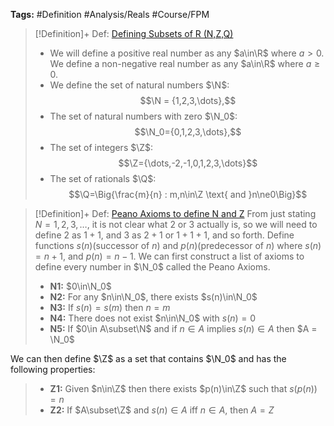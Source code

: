 ---
---

**Tags:** #Definition #Analysis/Reals  #Course/FPM 

 > 
 > \[!Definition\]+ Def: [Defining Subsets of R (N,Z,Q)](Defining%20Subsets%20of%20R%20%28N,Z,Q%29.md)
 > 
 > * We will define a positive real number as any $a\in\R$ where $a>0$. We define a non-negative real number as any $a\in\R$ where $a\ge0$.
 > * We define the set of natural numbers $\N$:
 >   $$\N = {1,2,3,\dots},$$
 > * The set of natural numbers with zero $\N_0$:
 >   $$\N_0={0,1,2,3,\dots},$$
 > * The set of integers $\Z$:
 >   $$\Z={\dots,-2,-1,0,1,2,3,\dots}$$
 > * The set of rationals $\Q$:
 >   $$\Q=\Big{\frac{m}{n} : m,n\in\Z \text{ and }n\ne0\Big}$$


 > 
 > \[!Definition\]+ Def: [Peano Axioms to define N and Z](Peano%20Axioms%20to%20define%20N%20and%20Z.md)
 > From just stating $N = {1,2,3,\dots}$, it is not clear what $2$ or $3$ actually is, so we will need to define $2$ as $1 + 1$, and $3$ as $2 + 1$ or $1 + 1+1$, and so forth. Define functions $s(n)$(successor of $n$) and $p(n)$(predecessor of $n$) where $s(n)=n+1$, and $p(n) = n - 1$. We can first construct a list of axioms to define every number in $\N_0$ called the Peano Axioms.
 > 
 > * **N1:** $0\in\N_0$
 > * **N2:** For any $n\in\N_0$, there exists $s(n)\in\N_0$
 > * **N3:** If $s(n) = s(m)$ then $n = m$
 > * **N4:** There does not exist $n\in\N_0$ with $s(n) = 0$
 > * **N5:** If $0\in A\subset\N$ and if $n\in A$ implies $s(n)\in A$ then $A = \N_0$

We can then define $\Z$ as a set that contains $\N_0$ and has the following properties:

 > 
 > * **Z1:** Given $n\in\Z$ then there exists $p(n)\in\Z$ such that $s(p(n))=n$
 > * **Z2:** If $A\subset\Z$ and $s(n)\in A$ iff $n\in A$, then $A = Z$

